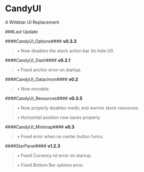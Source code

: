 CandyUI
======

A Wildstar UI Replacement

###Last Update

####CandyUI_Options####
**v0.3.3**
>• Now disables the stock action bar (to hide UI).

####CandyUI_Dash####
**v0.2.1**
>• Fixed anchor error on startup.

####CandyUI_Datachron####
**v0.2**
>• Now movable.

####CandyUI_Resources####
**v0.3.5**
>• Now properly disables medic and warrior stock resources.

>• Horizontal position now saves properly.

####CandyUI_Minimap####
**v0.3**
>• Fixed error when no center button funcs.

####StarPanel####
**v1.2.3**
>• Fixed Currency nil error on startup.

>• Fixed Bottom Bar options error.





